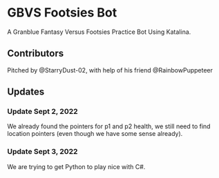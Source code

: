 # GBVS Footsies Bot

A Granblue Fantasy Versus Footsies Practice Bot Using Katalina.

## Contributors
Pitched by @StarryDust-02, with help of his friend @RainbowPuppeteer

## Updates

### Update Sept 2, 2022
We already found the pointers for p1 and p2 health, we still need to find location pointers (even though we have some sense already).

### Update Sept 3, 2022
We are trying to get Python to play nice with C#.
